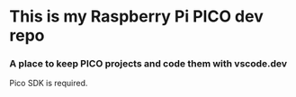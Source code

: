 # This is my Raspberry Pi PICO dev repo

### A place to keep PICO projects and code them with vscode.dev

Pico SDK is required.
